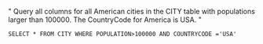 "
Query all columns for all American cities in the CITY table with populations larger than 100000. The CountryCode for America is USA.
"
>>>
```
SELECT * FROM CITY WHERE POPULATION>100000 AND COUNTRYCODE ='USA'
```